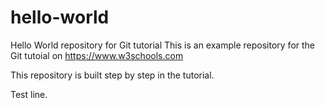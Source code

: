 # hello-world
Hello World repository for Git tutorial
This is an example repository for the Git tutoial on https://www.w3schools.com

This repository is built step by step in the tutorial.

Test line.
